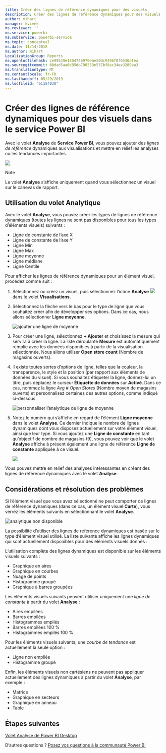 ```yaml
---
title: Créer des lignes de référence dynamiques pour des visuels
description: Créer des lignes de référence dynamiques pour des visuels dans le service Power BI
author: mihart
manager: kvivek
ms.reviewer: ''
ms.service: powerbi
ms.subservice: powerbi-service
ms.topic: conceptual
ms.date: 11/14/2018
ms.author: mihart
LocalizationGroup: Reports
ms.openlocfilehash: ce99539e1804746970eae20dc9396f0f0536afea
ms.sourcegitcommit: 60dad5aa0d85db790553e537bf8ac34ee3289ba3
ms.translationtype: MT
ms.contentlocale: fr-FR
ms.lasthandoff: 05/29/2019
ms.locfileid: "61184030"
---
```

# <a name="create-dynamic-reference-lines-for-visuals-in-the-power-bi-service"></a>Créer des lignes de référence dynamiques pour des visuels dans le service Power BI

Avec le volet **Analyse** de **Service Power BI**, vous pouvez ajouter des *lignes de référence* dynamiques aux visualisations et mettre en relief les analyses ou les tendances importantes.

![](media/service-analytics-pane/power-bi-analytics-pane.png)

> [!NOTE]
> Le volet **Analyse** s’affiche uniquement quand vous sélectionnez un visuel sur le canevas de rapport.
> 
> 

## <a name="use-the-analytics-pane"></a>Utilisation du volet Analytique
Avec le volet **Analyse**, vous pouvez créer les types de lignes de référence dynamiques (toutes les lignes ne sont pas disponibles pour tous les types d’éléments visuels) suivants :

* Ligne de constante de l’axe X
* Ligne de constante de l’axe Y
* Ligne Min
* Ligne Max
* Ligne moyenne
* Ligne médiane
* Ligne Centile


Pour afficher les lignes de référence dynamiques pour un élément visuel, procédez comme suit :

1. Sélectionnez ou créez un visuel, puis sélectionnez l’icône **Analyse** ![](media/service-analytics-pane/power-bi-analytics-icon.png)dans le volet **Visualisations**.

2. Sélectionnez la flèche vers le bas pour le type de ligne que vous souhaitez créer afin de développer ses options. Dans ce cas, nous allons sélectionner **Ligne moyenne**.
   
   ![ajouter une ligne de moyenne](media/service-analytics-pane/power-bi-add.png)

3. Pour créer une ligne, sélectionnez **+ Ajouter** et choisissez la mesure qui servira à créer la ligne.  La liste déroulante **Mesure** est automatiquement remplie avec les données disponibles à partir de la visualisation sélectionnée. Nous allons utiliser **Open store count** (Nombre de magasins ouverts).

5. Il existe toutes sortes d’options de ligne, telles que la couleur, la transparence, le style et la position (par rapport aux éléments de données du visuel). Si vous souhaitez étiqueter la ligne, donnez-lui un titre, puis déplacez le curseur **Étiquette de données** sur **Activé**.  Dans ce cas, nommez la ligne *Avg # Open Stores* (Nombre moyen de magasins ouverts) et personnalisez certaines des autres options, comme indiqué ci-dessous.
   
   ![personnaliser l’analytique de ligne de moyenne](media/service-analytics-pane/power-bi-average-line2.png)

1. Notez le numéro qui s’affiche en regard de l’élément **Ligne moyenne** dans le volet **Analyse**. Ce dernier indique le nombre de lignes dynamiques dont vous disposez actuellement sur votre élément visuel, ainsi que leur type. Si vous ajoutez une **Ligne de constante** en tant qu’objectif de nombre de magasins (9), vous pouvez voir que le volet **Analyse** affiche à présent également une ligne de référence **Ligne de constante** appliquée à ce visuel.
   
   ![](media/service-analytics-pane/power-bi-reference-lines.png)
   

Vous pouvez mettre en relief des analyses intéressantes en créant des lignes de référence dynamiques avec le volet **Analyse**.

## <a name="considerations-and-troubleshooting"></a>Considérations et résolution des problèmes

Si l’élément visuel que vous avez sélectionné ne peut comporter de lignes de référence dynamiques (dans ce cas, un élément visuel **Carte**), vous verrez les éléments suivants en sélectionnant le volet **Analyse**.
   
![analytique non disponible](media/service-analytics-pane/power-bi-no-lines.png)

La possibilité d’utiliser des lignes de référence dynamiques est basée sur le type d’élément visuel utilisé. La liste suivante affiche les lignes dynamiques qui sont actuellement disponibles pour des éléments visuels donnés :

L’utilisation complète des lignes dynamiques est disponible sur les éléments visuels suivants :

* Graphique en aires
* Graphique en courbes
* Nuage de points
* Histogramme groupé
* Graphique à barres groupées

Les éléments visuels suivants peuvent utiliser uniquement une *ligne de constante* à partir du volet **Analyse** :

* Aires empilées
* Barres empilées
* Histogrammes empilés
* Barres empilées 100 %
* Histogrammes empilés 100 %

Pour les éléments visuels suivants, une *courbe de tendance* est actuellement la seule option :

* Ligne non empilée
* Histogramme groupé

Enfin, les éléments visuels non cartésiens ne peuvent pas appliquer actuellement des lignes dynamiques à partir du volet **Analyse**, par exemple :

* Matrice
* Graphique en secteurs
* Graphique en anneau
* Table

## <a name="next-steps"></a>Étapes suivantes
[Volet Analyse de Power BI Desktop](desktop-analytics-pane.md)

D’autres questions ? [Posez vos questions à la communauté Power BI](http://community.powerbi.com/)

